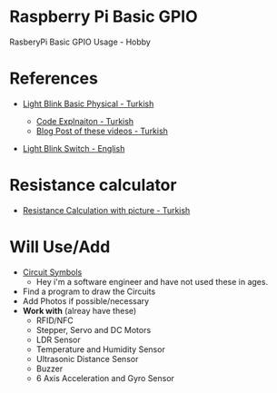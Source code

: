 # Raspberry Pi Basic GPIO
 RasberyPi Basic GPIO Usage - Hobby

# References
- [Light Blink Basic Physical - Turkish ](https://www.youtube.com/watch?v=IX-0KgDSU7M&list=PLDRcccSktQd6zXC4_ri_xxMsdgrH5MCPS&index=6)
  - [Code Explnaiton - Turkish ](https://www.youtube.com/watch?v=mrqEWLwpShM)
  - [Blog Post of these videos - Turkish ](https://maker.robotistan.com/raspberry-pi-dersleri-4-gpio-ile-led-kontrolu/)
  
  
- [Light Blink Switch - English ](https://www.youtube.com/watch?v=U6N5pRDOrg4)

# Resistance calculator 
- [Resistance Calculation with picture - Turkish](http://ekinoks.cu.edu.tr/direnc/)

# Will Use/Add
- [Circuit Symbols](https://www.electronicshub.org/symbols/)
  - Hey i'm a software engineer and have not used these in ages.
- Find a program to draw the Circuits
- Add Photos if possible/necessary
- **Work with** (alreay have these)
  - RFID/NFC
  - Stepper, Servo and DC Motors
  - LDR Sensor
  - Temperature and Humidity Sensor
  - Ultrasonic Distance Sensor
  - Buzzer
  - 6 Axis Acceleration and Gyro Sensor
